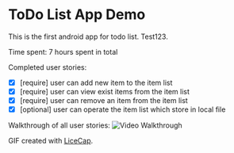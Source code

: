 # ToDo List App Demo

This is the first android app for todo list. Test123.

Time spent: 7 hours spent in total

Completed user stories:
 * [x] [require] user can add new item to the item list
 * [x] [require] user can view exist items from the item list
 * [x] [require] user can remove an item from the item list
 * [x] [optional] user can operate the item list which store in local file

Walkthrough of all user stories:
![Video Walkthrough](todo_list_app-hankting.gif)

GIF created with [LiceCap](http://www.cockos.com/licecap/).
